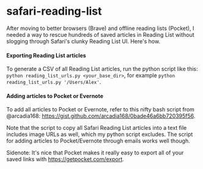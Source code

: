 # safari-reading-list
After moving to better browsers (Brave) and offline reading lists (Pocket), I needed a way to rescue hundreds of saved articles in Reading List without slogging through Safari's clunky Reading List UI. Here's how.


#### Exporting Reading List articles
To generate a CSV of all Reading List articles, run the python script like this:
`python reading_list_urls.py <your_base_dir>`, for example `python reading_list_urls.py '/Users/Alex'`.


#### Adding articles to Pocket or Evernote
To add all articles to Pocket or Evernote, refer to this nifty bash script from @arcadia168: https://gist.github.com/arcadia168/0bade46a6bb720395f56.

Note that the script to copy all Safari Reading List articles into a text file includes image URLs as well, which my python script excludes. The
script for adding articles to Pocket/Evernote through emails works well though.

Sidenote: It's nice that Pocket makes it really easy to export all of your saved links with https://getpocket.com/export.
